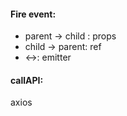 



#### Fire event: 
- parent -> child : props
- child -> parent: ref
- <->: emitter
#### callAPI: 
axios